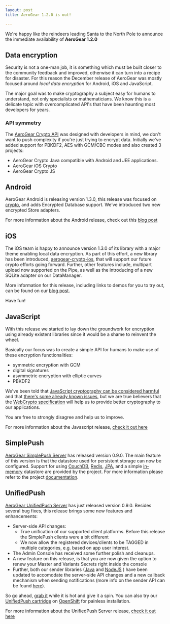 ```yaml
---
layout: post
title: AeroGear 1.2.0 is out!

---
```


We're happy like the reindeers leading Santa to the North Pole to announce the immediate availability of **AeroGear 1.2.0**

## Data encryption

Security is not a one-man job, it is something which must be built closer to the community feedback and improved, otherwise it can turn into a recipe for disaster. For this reason the December release of AeroGear was mostly focused around _local data encryption_ for Android, iOS and JavaScript.

The major goal was to make cryptography a subject easy for humans to understand, not only specialists or mathematicians. We know this is a delicate topic with overcomplicated API's that have been haunting most developers for years.

### API symmetry

The [AeroGear Crypto API](http://staging.aerogear.org/docs/specs/aerogear-crypto/) was designed with developers in mind, we don't want to push complexity if you're just trying to encrypt data. Initially we've added support for PBKDF2, AES with GCM/CBC modes and also created 3 projects:

* AeroGear Crypto Java compatible with Android and JEE applications.
* AeroGear iOS Crypto
* AeroGear Crypto JS

## Android

AeroGear Android is releasing version 1.3.0, this release was focused on [crypto](/docs/specs/aerogear-crypto/), and adds Encrypted Database support. We’ve introduced two new encrypted Store adapters.

For more information about the Android release, check out this [blog post](http://blog.passos.me/aerogear-android-1_3_0-release)

## iOS

The iOS team is happy to announce version 1.3.0 of its library with a major theme enabling local data encryption. As part of this effort, a new library has been introduced, [aerogear-crypto-ios](https://github.com/aerogear/aerogear-crypto-ios), that will support our future crypto efforts going forward. Further, other features include, multipart upload now supported on the Pipe, as well as the introducing of a new SQLite adapter on our DataManager.

More information for this release, including links to demos for you to try out, can be found on our [blog post](http://cvasilak.blogspot.gr/2013/11/aerogear-ios-lib-130-release.html).

Have fun!

## JavaScript

With this release we started to lay down the groundwork for encryption using already existent libraries since it would be a shame to reinvent the wheel.

Basically our focus was to create a simple API for humans to make use of these encryption functionalities:

* symmetric encryption with GCM
* digital signatures
* asymmetric encryption with elliptic curves
* PBKDF2

We've been told that [JavaScript cryptography can be considered harmful](http://www.matasano.com/articles/javascript-cryptography/) and that [there's some already known issues](http://www.youtube.com/watch?v=NjMOSg5Pe44), but we are true believers that the [WebCrypto specification](https://dvcs.w3.org/hg/webcrypto-api/raw-file/tip/spec/Overview.html) will help us to provide better cryptography to our applications.

You are free to strongly disagree and help us to improve.

For more information about the Javascript release, [check it out here](http://blog.lholmquist.org/weve-got-crypto-shhhhhh/)

## SimplePush
[AeroGear SimplePush Server](https://github.com/aerogear/aerogear-simplepush-server/tree/0.9.0) has released version 0.9.0. The main feature of this version is that the datastore used for persistent storage
can now be configured.
Support for using [CouchDB](https://github.com/aerogear/aerogear-simplepush-server/tree/0.9.0/datastores/couchdb), [Redis](https://github.com/aerogear/aerogear-simplepush-server/tree/0.9.0/datastores/redis),
[JPA](https://github.com/aerogear/aerogear-simplepush-server/tree/0.9.0/datastores/jpa), and a simple [in-memory](https://github.com/aerogear/aerogear-simplepush-server/tree/0.9.0/datastores/in-memory)
datastore are provided by the project. For more information please refer to the project [documentation](https://github.com/aerogear/aerogear-simplepush-server/tree/0.9.0/server-netty#datastore).


## UnifiedPush
[AeroGear UnifiedPush Server](https://github.com/aerogear/aerogear-unifiedpush-server/releases/tag/0.9.0) has just released version 0.9.0. Besides several bug fixes, this release brings some new features and enhancements:

* Server-side API changes:
  * True unification of our supported client platforms. Before this release the SimplePush clients were a bit different
  * We now allow the registered devices/clients to be TAGGED in multiple categories, e.g. based on app user interest.
* The Admin Console has received some further polish and cleanups.
* A new feature on this release, is that you are now given the option to renew your Master and Variants Secrets right inside the console
* Further, both our sender libraries ([Java](https://github.com/aerogear/aerogear-unifiedpush-java-client)  and [NodeJS](https://github.com/aerogear/aerogear-unifiedpush-nodejs-client) ) have been updated to accomodate the server-side API changes and a new callback mechanism when sending notifications (more info on the sender API can be found [here](http://aerogear.org/docs/guides/GetStartedwithJavaSender/)).

So go ahead, [grab it](http://dl.bintray.com/aerogear/AeroGear-UnifiedPush/org/jboss/aerogear/unifiedpush/aerogear-unifiedpush-server/0.9.0/#aerogear-unifiedpush-server-0.9.0.war) while it is hot and give it a spin. You can also try our [UnifiedPush cartridge](https://www.openshift.com/quickstarts/aerogear-push-0x) on [OpenShift](https://www.openshift.com) for painless installation.

For more information about the UnifiedPush Server release, [check it out here](http://matthiaswessendorf.wordpress.com/2013/12/02/aerogear-unifiedpush-server-0-9-0-released)


